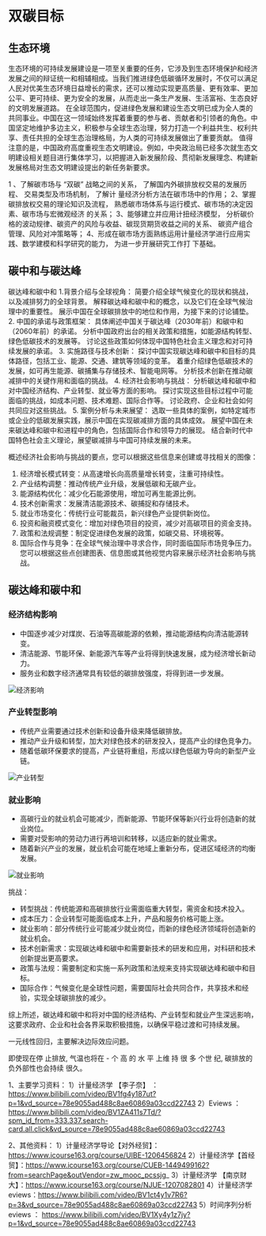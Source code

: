 # 双碳目标


## 生态环境

生态环境的可持续发展建设是一项至关重要的任务，它涉及到生态环境保护和经济发展之间的辩证统一和相辅相成。当我们推进绿色低碳循环发展时，不仅可以满足人民对优美生态环境日益增长的需求，还可以推动实现更高质量、更有效率、更加公平、更可持续、更为安全的发展，从而走出一条生产发展、生活富裕、生态良好的文明发展道路。
在全球范围内，促进绿色发展和建设生态文明已成为全人类的共同事业。中国在这一领域始终发挥着重要的参与者、贡献者和引领者的角色。中国坚定地维护多边主义，积极参与全球生态治理，努力打造一个利益共生、权利共享、责任共担的全球生态治理格局，为人类的可持续发展做出了重要贡献。
值得注意的是，中国政府高度重视生态文明建设。例如，中央政治局已经多次就生态文明建设相关题目进行集体学习，以把握进入新发展阶段、贯彻新发展理念、构建新发展格局对生态文明建设提出的新任务新要求。


1 、了解碳市场与 “双碳” 战略之间的关系， 了解国内外碳排放权交易的发展历程、 交易类型及市场机制， 了解计
量经济分析方法在碳市场中的作用；
2、掌握碳排放权交易的理论知识及流程， 熟悉碳市场体系与运行模式、碳市场的决定因素、碳市场与宏微观经济
的关系；
3、能够建立并应用计扭经济模型， 分析碳价格的波动规律、碳资产的风险与收益、碳现货期货收益之间的关系、
碳资产组合管理、风险对冲策略等；
4、形成在碳市场方面熟练运用计量经济学进行应用实践、数学建模和科学研究的能力， 为进一步开展研究工作打
下基础。

## 碳中和与碳达峰

碳达峰和碳中和
1.背景介绍与全球视角：
  简要介绍全球气候变化的现状和挑战，以及减排努力的全球背景。
  解释碳达峰和碳中和的概念，以及它们在全球气候治理中的重要性。
  展示中国在全球碳排放中的地位和作用，为接下来的讨论铺垫。
2. 中国的承诺与政策框架：
   具体阐述中国关于碳达峰（2030年前）和碳中和（2060年前）的承诺。
   分析中国政府出台的相关政策和措施，如能源结构转型、绿色低碳技术的发展等。
   讨论这些政策如何体现中国特色社会主义理念和对可持续发展的承诺。
3. 实施路径与技术创新：
   探讨中国实现碳达峰和碳中和目标的具体路径，包括工业、能源、交通、建筑等领域的变革。
   着重介绍绿色低碳技术的发展，如可再生能源、碳捕集与存储技术、智能电网等。
   分析技术创新在推动碳减排中的关键作用和面临的挑战。
4. 经济社会影响与挑战：
   分析碳达峰和碳中和对中国经济结构、产业转型、就业等方面的影响。
   探讨实现这些目标过程中可能面临的挑战，如成本问题、技术难题、国际合作等。
   讨论政府、企业和社会如何共同应对这些挑战。
5. 案例分析与未来展望：
   选取一些具体的案例，如特定城市或企业的低碳发展实践，展示中国在实现碳减排方面的具体成效。
   展望中国在未来碳达峰和碳中和进程中的角色，包括国际合作和领导力的展现。
   结合新时代中国特色社会主义理论，展望碳减排与中国可持续发展的未来。


概述经济社会影响与挑战的要点，您可以根据这些信息来创建或寻找相关的图像：
1. 经济增长模式转变：从高速增长向高质量增长转变，注重可持续性。
2. 产业结构调整：推动传统产业升级，发展低碳和无碳产业。
3. 能源结构优化：减少化石能源使用，增加可再生能源比例。
4. 技术创新需求：发展清洁能源技术、碳捕捉和存储技术。
5. 就业市场变化：传统行业可能裁员，新兴绿色产业提供新岗位。
6. 投资和融资模式变化：增加对绿色项目的投资，减少对高碳项目的资金支持。
7. 政策和法规调整：制定促进绿色发展的政策，如碳交易、环境税等。
8. 国际合作与竞争：在全球气候治理中寻求合作，同时面临国际市场竞争压力。
您可以根据这些点创建图表、信息图或其他视觉内容来展示经济社会影响与挑战。




## 碳达峰和碳中和

### 经济结构影响
- 中国逐步减少对煤炭、石油等高碳能源的依赖，推动能源结构向清洁能源转变。
- 清洁能源、节能环保、新能源汽车等产业将得到快速发展，成为经济增长新动力。
- 服务业和数字经济通常具有较低的碳排放强度，将得到进一步发展。

![经济影响](https://source.unsplash.com/1000x600/?economy)

### 产业转型影响
- 传统产业需要通过技术创新和设备升级来降低碳排放。
- 推动产业升级和转型，加大对绿色技术的研发投入，提高产业的绿色竞争力。
- 随着低碳环保要求的提高，产业链将重组，形成以绿色低碳为导向的新型产业链。

![产业转型](https://source.unsplash.com/1000x600/?industry)

### 就业影响

- 高碳行业的就业机会可能减少，而新能源、节能环保等新兴行业将创造新的就业岗位。
- 需要对受影响的劳动力进行再培训和转移，以适应新的就业需求。
- 随着新兴产业的发展，就业机会可能在地域上重新分布，促进区域经济的均衡发展。

![就业影响](https://source.unsplash.com/1000x600/?employment)

挑战：
- 转型挑战：传统能源和高碳排放行业需面临重大转型，需资金和技术投入。
- 成本压力：企业转型可能面临成本上升，产品和服务价格可能上涨。
- 就业影响：部分传统行业可能减少就业岗位，而新的绿色经济领域将创造新的就业机会。
- 技术创新需求：实现碳达峰和碳中和需要新技术的研发和应用，对科研和技术创新提出更高要求。
- 政策与法规：需要制定和实施一系列政策和法规来支持实现碳达峰和碳中和目标。
- 国际合作：气候变化是全球性问题，需要国际社会共同合作，共享技术和经验，实现全球碳排放的减少。




综上所述，碳达峰和碳中和将对中国的经济结构、产业转型和就业产生深远影响，这要求政府、企业和社会各界采取积极措施，以确保平稳过渡和可持续发展。


一元线性回归，主要解决边际效应问题。


即使现在停 止排放, 气温也将在 - 个 高 的 水 平 上维 持 很 多 个世 纪, 碳排放的负外部性也会持续 很久。





>>
1、主要学习资料：
1）计量经济学 【李子奈】 ：https://www.bilibili.com/video/BV1fg4y187ut?p=1&vd_source=78e9055ad488c8ae60869a03ccd22743
2）Eviews ：https://www.bilibili.com/video/BV1ZA411s7Td/?spm_id_from=333.337.search-card.all.click&vd_source=78e9055ad488c8ae60869a03ccd22743

2、其他资料：
1）计量经济学导论【对外经贸】：https://www.icourse163.org/course/UIBE-1206456824
2）计量经济学【首经贸】：https://www.icourse163.org/course/CUEB-1449499162?from=searchPage&outVendor=zw_mooc_pcssjg_
3）计量经济学 【南京财大】：https://www.icourse163.org/course/NJUE-1207082801
4）计量经济学eviews：https://www.bilibili.com/video/BV1ct4y1v7R6?p=3&vd_source=78e9055ad488c8ae60869a03ccd22743
5）时间序列分析eviews ： https://www.bilibili.com/video/BV1Xy4y1z7jy?p=1&vd_source=78e9055ad488c8ae60869a03ccd22743



